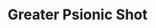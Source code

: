 ---
title: "Greater Psionic Shot"

feat:
  types: ["Psionic"]
  description: |
    You can charge your ranged attacks with additional damage potential.
  prerequisite: |
    Point Blank Shot, Psionic Shot, base attack bonus +5.
  benefit: |
    When you use the Psionic Shot feat, your ranged attack deals an extra 4d6 points of damage instead of an extra 2d6 points.
---